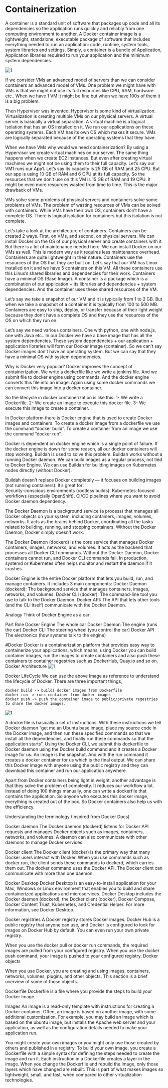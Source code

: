 # Containerization

A container is a standard unit of software that packages up code and all its dependencies so the application runs quickly and reliably from one 
computing environment to another. A Docker container image is a lightweight, standalone, executable package of software that includes everything 
needed to run an application: code, runtime, system tools, system libraries and settings. Simply, a container is a bundle of Application, Application libraries required to run your application and the minimum system dependencies.

![1](https://github.com/user-attachments/assets/b4a656ac-87d1-49e4-8134-3319ae99b027)

If we consider VMs an advanced model of servers than we can consider containers an advanced model of VMs. One problem we might have with VMs is 
that we might not use its full resources like CPU, RAM, hardware etc.. When we have 1 VM it might be fine but when we have 100s of them it is a 
big problem.

Then Hypervisor was invented. Hypervisor is some kind of virtualization. Virtualization is creating multiple VMs on our physical servers. A 
virtual server is basically a virtual separation. A virtual machine is a logical isolation that has an OS installed on it. We run our 
applications on these operating systems. Each VM has its own OS which makes it secure.
VMs are logically separated because of the operating systems that they have.

When we have VMs why would we need containerization?
By using a Hypervisor we create virtual machines on our server. The same thing happens when we create EC2 instances. But even after creating 
virtual machines we might not be using them to their full capacity.
Let’s say our VM1 runs our App1. Let’s say its capacity is 25 GB of RAM and 25 CPU. But our app is using 10 GB of RAM and 6 CPU at its full 
capacity. So the resources that we don’t use on this VM is 15 GB of RAM and 19 CPU. It might be even more resources wasted from time to time. 
This is the major drawback of VMs. 

VMs solve some problems of physical servers and containers solve some problems of VMs. The problem of wasting resources of VMs can be solved 
with containers. While VMs have their own OS, containers don’t have a complete OS. There is logical isolation for containers but this isolation 
is not complete.

Let’s take a look at the architecture of containers. Containers can be created 2 ways. First, on VMs, and second, on physical servers.
We can install Docker on the OS of our physical server and create containers with it. But there is a lot of maintenance needed here.
We can install Docker on our VMs as well. This is modern way as it requires less maintenance overhead.
Containers are quite lightweight in their nature. Containers use the resources of the OS that they are built on. Let’s say that our VM has Linux 
installed on it and we have 5 containers on this VM. All these containers use this Linux’s shared libraries and dependencies for their work.
Containers have a minimal OS (Base Image).
A container is a package which is a combination of  our application + its libraries and dependencies + system dependencies. And the container 
uses these shared resources of the VM.

Let’s say we take a snapshot of our VM and it is typically from 1 to 2 GB.
But when we take a snapshot of a container it is typically from 100 to 500 MB.
Containers are easy to ship, deploy, or transfer because of their light weight because they don’t have a complete OS and they use the resources 
of the OS on which they run on.

Let’s say we need various containers. One with python, one with node.js, one with Java etc.. In our Docker we have a base image that has all the 
system dependencies.
These system dependencies + our application + application libraries will form our Docker image (container). So we can’t say Docker images don’t 
have an operating system. But we can say that they have a minimal OS with system dependencies.

Why is Docker very popular?
Docker improves the concept of containerization. We write a dockerfile like we write a jenkins file.
And we submit file to docker engine using commands. And the docker engine converts this file into an image. Again using some docker commands we 
can convert this image into a docker container.

So the lifecycle in docker containerization is like this:
1- We write a Dockerfile.
2- We create an image to execute this docker file.
3- We execute this image to create a container.

In Docker platform there is Docker engine that is used to create Docker images and containers.
To create a docker image from a dockerfile we use the command “docker build”.
To create a container from an image we use the command “docker run”.

Docker is dependent on docker engine which is a single point of failure. If the docker engine is down for some reason, all our docker containers 
will stop working.
Buildah is used to solve this problem. Buildah works without a running Docker daemon. We can build images as a regular process, not tied to 
Docker Engine. We can use Buildah for building images on Kubernetes nodes directly (without Docker).

Buildah doesn’t replace Docker completely — it focuses on building images (not running containers). It’s great for:   
Security-conscious environments (rootless builds).
Kubernetes-focused workflows (especially OpenShift).
CI/CD pipelines where you want to avoid Docker daemon dependency.

The Docker Daemon is a background service (a process) that manages all Docker objects on your system, including containers, images, volumes, 
networks. It acts as the brains behind Docker, coordinating all the tasks related to building, running, and stopping containers. Without the 
Docker Daemon, Docker simply doesn't work.

The Docker Daemon (dockerd) is the core service that manages Docker containers, images, networks, and volumes. It acts as the backend that 
processes all Docker CLI commands. Without the Docker Daemon, Docker containers cannot run, and Docker CLI commands fail. In production, systemd 
or Kubernetes often helps monitor and restart the daemon if it crashes.

Docker Engine is the entire Docker platform that lets you build, run, and manage containers. It includes 3 main components:
Docker Daemon (dockerd): The background service that manages containers, images, networks, and volumes.
Docker CLI (docker): The command-line tool you use to talk to the Docker Daemon.
Docker API: The API that lets other tools (and the CLI itself) communicate with the Docker Daemon.

Analogy
Think of Docker Engine as a car:

Part	              Role
Docker Engine	      The whole car
Docker Daemon	      The engine (runs the car)
Docker CLI	        The steering wheel (you control the car)
Docker API	        The electronics (how systems talk to the engine)

#Docker
Docker is a containerization platform that provides easy way to containerize your applications, which means, using Docker you can build 
container images, run the images to create containers and also push these containers to container regestries such as DockerHub, Quay.io and so 
on.
Docker Architecture
![1](https://github.com/user-attachments/assets/bb357846-2608-4a7d-829b-3b9d4e97c383)

Docker LifeCycle
We can use the above Image as reference to understand the lifecycle of Docker.
There are three important things,

    docker build -> builds docker images from Dockerfile
    docker run -> runs container from docker images
    docker push -> push the container image to public/private regestries to share the docker images.

![1](https://github.com/user-attachments/assets/21d3b661-9319-455b-852c-5b3f39d6009c)

A dockerfile is basically a set of instructions. With these instructions we tell Docker daemon “get me an Ubuntu base image, place my source 
code in the Docker image, and then run these specified commands so that we install all the dependencies, and finally run these commands so that 
the application starts”. Using the Docker CLI, we submit this dockerfile to Docker daemon using the Docker build command and it creates a 
Docker image for us. An image is the snapshot. And with the run command it creates a docker container for us which is the final output. We can 
share this Docker image with anyone using the public registry and they can download this container and run our application anywhere.

Apart from Docker containers being light in weight, another advantage is that they solve the problem of complexity. It reduces our workflow a 
lot. Instead of doing 100 things manually, one can write a dockerfile that contains the application. So anyone who executes this docker image, 
everything is created out of the box. So Docker containers also help us with the efficiency.

Understanding the terminology (Inspired from Docker Docs)

Docker daemon
The Docker daemon (dockerd) listens for Docker API requests and manages Docker objects such as images, containers, networks, and volumes. A 
daemon can also communicate with other daemons to manage Docker services.

Docker client
The Docker client (docker) is the primary way that many Docker users interact with Docker. When you use commands such as docker run, the client 
sends these commands to dockerd, which carries them out. The docker command uses the Docker API. The Docker client can communicate with more 
than one daemon.

Docker Desktop
Docker Desktop is an easy-to-install application for your Mac, Windows or Linux environment that enables you to build and share containerized 
applications and microservices. Docker Desktop includes the Docker daemon (dockerd), the Docker client (docker), Docker Compose, Docker Content 
Trust, Kubernetes, and Credential Helper. For more information, see Docker Desktop.

Docker registries
A Docker registry stores Docker images. Docker Hub is a public registry that anyone can use, and Docker is configured to look for images on 
Docker Hub by default. You can even run your own private registry.

When you use the docker pull or docker run commands, the required images are pulled from your configured registry. When you use the docker push 
command, your image is pushed to your configured registry. Docker objects

When you use Docker, you are creating and using images, containers, networks, volumes, plugins, and other objects. This section is a brief 
overview of some of those objects.

Dockerfile
Dockerfile is a file where you provide the steps to build your Docker Image.

Images
An image is a read-only template with instructions for creating a Docker container. Often, an image is based on another image, with some 
additional customization. For example, you may build an image which is based on the ubuntu image, but installs the Apache web server and your 
application, as well as the configuration details needed to make your application run.

You might create your own images or you might only use those created by others and published in a registry. To build your own image, you create 
a Dockerfile with a simple syntax for defining the steps needed to create the image and run it. Each instruction in a Dockerfile creates a 
layer in the image. When you change the Dockerfile and rebuild the image, only those layers which have changed are rebuilt. This is part of 
what makes images so lightweight, small, and fast, when compared to other virtualization technologies.
